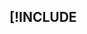 [!INCLUDE [<title>](~/index.md)]
-----
* [Introduction](~/articles/conceptual/Conceptual.md)
* [Getting started](~/index.md#getting-started)
* ---
* [Compiler](~/articles/compiler/README.md)
    * [Attributes](~/articles/compiler/ATTRIBUTES.md)
    * [Added members](~/articles/compiler/ADDED_MEMBERS.md)
    * [Config file](~/articles/compiler/CONFIG_FILE.md)
    * [Packaging and dependencies](~/articles/compiler/PACKAGING.md)
---
* [Documenation compiler](~/articles/ixd/IXD.md)
---
* [Connectors](~/articles/connectors/README.md)
    * [Dummy](~/articles/connectors/Dummy.md)
    * [WebAPI](~/articles/connectors/WebAPI.md)
---
* [Blazor rendering](~/articles/blazor/README.md)
    * [Blazor layouts](~/articles/blazor/LAYOUTS.md)
    * [Blazor controls](~/articles/blazor/LIBRARIES.md)
    * [Blazor auto-rendering](~/articles/blazor/RENDERABLECONTENT.md)
---
* [APIs](~/api/index.md)
----
